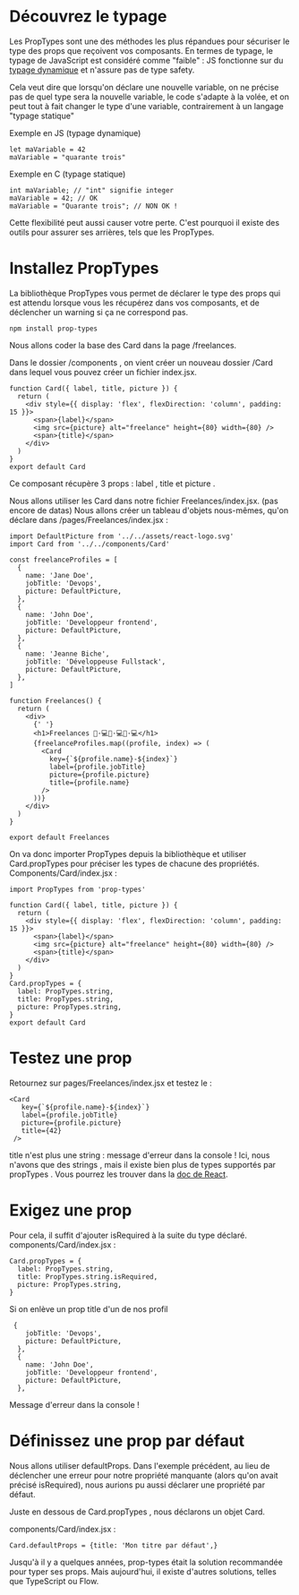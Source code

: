 # Découvrez le typage

Les PropTypes sont une des méthodes les plus répandues pour sécuriser le type des props que reçoivent vos composants.
En termes de typage, le typage de JavaScript est considéré comme "faible" : JS fonctionne sur du [typage dynamique](https://developer.mozilla.org/fr/docs/Glossary/Dynamic_typing) et n'assure pas de type safety.

Cela veut dire que lorsqu'on déclare une nouvelle variable, on ne précise pas de quel type sera la nouvelle variable, le code s'adapte à la volée, et on peut tout à fait changer le type d'une variable, contrairement à un langage "typage statique"

Exemple en JS (typage dynamique)

```
let maVariable = 42
maVariable = "quarante trois"
```

Exemple en C (typage statique)

```
int maVariable; // "int" signifie integer
maVariable = 42; // OK
maVariable = "Quarante trois"; // NON OK !
```

Cette flexibilité peut aussi causer votre perte.
C'est pourquoi il existe des outils pour assurer ses arrières, tels que les PropTypes.

# Installez PropTypes

La bibliothèque PropTypes vous permet de déclarer le type des props qui est attendu lorsque vous les récupérez dans vos composants, et de déclencher un warning si ça ne correspond pas. 

```
npm install prop-types
```

Nous allons coder la base des  Card  dans la page  /freelances.

Dans le dossier  /components  , on vient créer un nouveau dossier  /Card  dans lequel vous pouvez créer un fichier  index.jsx. 

```
function Card({ label, title, picture }) {
  return (
    <div style={{ display: 'flex', flexDirection: 'column', padding: 15 }}>
      <span>{label}</span>
      <img src={picture} alt="freelance" height={80} width={80} />
      <span>{title}</span>
    </div>
  )
}
export default Card
```
Ce composant récupère 3 props :  label  ,  title  et  picture  . 

Nous allons utiliser les  Card  dans notre fichier  Freelances/index.jsx. 
(pas encore de  datas)
Nous allons créer un tableau d'objets nous-mêmes, qu'on déclare dans  /pages/Freelances/index.jsx  :
```
import DefaultPicture from '../../assets/react-logo.svg'
import Card from '../../components/Card'

const freelanceProfiles = [
  {
    name: 'Jane Doe',
    jobTitle: 'Devops',
    picture: DefaultPicture,
  },
  {
    name: 'John Doe',
    jobTitle: 'Developpeur frontend',
    picture: DefaultPicture,
  },
  {
    name: 'Jeanne Biche',
    jobTitle: 'Développeuse Fullstack',
    picture: DefaultPicture,
  },
]

function Freelances() {
  return (
    <div>
      {' '}
      <h1>Freelances 👩·💻👨·💻👩·💻</h1>
      {freelanceProfiles.map((profile, index) => (
        <Card
          key={`${profile.name}-${index}`}
          label={profile.jobTitle}
          picture={profile.picture}
          title={profile.name}
        />
      ))}
    </div>
  )
}

export default Freelances
```
On va donc importer  PropTypes  depuis la bibliothèque et utiliser  Card.propTypes  pour préciser les types de chacune des propriétés.
Components/Card/index.jsx : 


```
import PropTypes from 'prop-types'

function Card({ label, title, picture }) {
  return (
    <div style={{ display: 'flex', flexDirection: 'column', padding: 15 }}>
      <span>{label}</span>
      <img src={picture} alt="freelance" height={80} width={80} />
      <span>{title}</span>
    </div>
  )
}
Card.propTypes = {
  label: PropTypes.string,
  title: PropTypes.string,
  picture: PropTypes.string,
}
export default Card
```

# Testez une prop
Retournez sur pages/Freelances/index.jsx et testez le : 

```
<Card
   key={`${profile.name}-${index}`}
   label={profile.jobTitle}
   picture={profile.picture}
   title={42}
 />
```
title n'est plus une string : message d'erreur dans la console ! 
Ici, nous n'avons que des  strings  , mais il existe bien plus de types supportés par  propTypes  . Vous pourrez les trouver dans la [doc de React](https://fr.reactjs.org/docs/typechecking-with-proptypes.html#proptypes).


# Exigez une prop

Pour cela, il suffit d'ajouter  isRequired  à la suite du type déclaré.
components/Card/index.jsx : 
```
Card.propTypes = {
  label: PropTypes.string,
  title: PropTypes.string.isRequired,
  picture: PropTypes.string,
}
```
Si on enlève un prop title d'un de nos profil   
```
 {
    jobTitle: 'Devops',
    picture: DefaultPicture,
  },
  {
    name: 'John Doe',
    jobTitle: 'Developpeur frontend',
    picture: DefaultPicture,
  },
```
Message d'erreur dans la console ! 

# Définissez une prop par défaut

Nous allons utiliser  defaultProps. Dans l'exemple précédent, au lieu de déclencher une erreur pour notre propriété manquante (alors qu'on avait précisé  isRequired), nous aurions pu aussi déclarer une propriété par défaut.

Juste en dessous de  Card.propTypes  , nous déclarons un objet  Card.

components/Card/index.jsx : 
```
Card.defaultProps = {title: 'Mon titre par défaut',}
```

Jusqu'à il y a quelques années, prop-types  était la solution recommandée pour typer ses props. Mais aujourd'hui, il existe d'autres solutions, telles que TypeScript ou Flow. 

